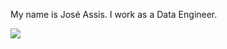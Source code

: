 
My name is José Assis. I work as a Data Engineer.
<p align="left">
<a href="https://www.linkedin.com/in/jose-assis/">
    <img src="https://img.shields.io/badge/-LinkedIn-0077B5?style=flat&logo=Linkedin&logoColor=white"/>
</a>
